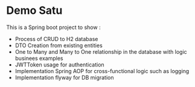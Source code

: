 # Demo Satu

This is a Spring boot project to show :

- Process of CRUD to H2 database
- DTO Creation from existing entities
- One to Many and Many to One relationship in the database with logic businees examples
- JWTToken usage for authentication
- Implementation Spring AOP for cross-functional logic such as logging
- Implementation flyway for DB migration